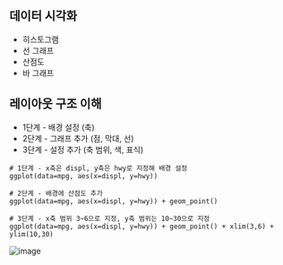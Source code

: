 ## 데이터 시각화
* 히스토그램
* 선 그래프
* 산점도
* 바 그래프

## 레이아웃 구조 이해
* 1단계 - 배경 설정 (축)
* 2단계 - 그래프 추가 (점, 막대, 선)
* 3단계 - 설정 추가 (축 범위, 색, 표식)

~~~
# 1단계 - x축은 displ, y축은 hwy로 지정해 배경 설정
ggplot(data=mpg, aes(x=displ, y=hwy))

# 2단계 - 배경에 산점도 추가
ggplot(data=mpg, aes(x=displ, y=hwy)) + geom_point()

# 3단계 - x축 범위 3~6으로 지정, y축 범위는 10~30으로 지정
ggplot(data=mpg, aes(x=displ, y=hwy)) + geom_point() + xlim(3,6) + ylim(10,30)
~~~
![image](https://user-images.githubusercontent.com/58898466/147439483-1c580cdc-e14e-4d5f-ab7b-272b652dce1a.png)
